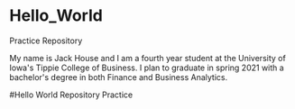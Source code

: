 # Hello_World
Practice Repository

My name is Jack House and I am a fourth year student at the University of Iowa's Tippie College of Business. I plan to graduate in spring 2021 with a bachelor's degree in both Finance and Business Analytics. 

#Hello World Repository Practice
